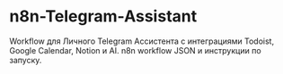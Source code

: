 # n8n-Telegram-Assistant
Workflow для Личного Telegram Ассистента с интеграциями Todoist, Google Calendar, Notion и AI. n8n workflow JSON и инструкции по запуску.

